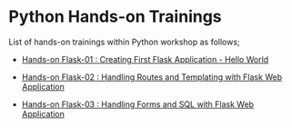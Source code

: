 # Python Hands-on Trainings

List of hands-on trainings within Python workshop as follows;

- [Hands-on Flask-01 : Creating First Flask Application - Hello World](./flask-01-hello-world-app-on-ec2-linux2/README.md)

- [Hands-on Flask-02 : Handling Routes and Templating with Flask Web Application](./flask-02-handling-routes-and-templates-on-ec2-linux2/README.md)

- [Hands-on Flask-03 : Handling Forms and SQL with Flask Web Application](./flask-03-handling-forms-and-sql-on-ec2-linux2/README.md)